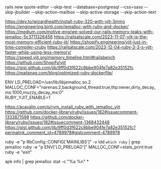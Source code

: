 rails new quote-editor --skip-test --database=postgresql --css=sass --skip-jbuilder --skip-action-mailbox --skip-active-storage --skip-action-text

https://dev.to/wizardhealth/install-ruby-320-with-yjit-3mmo
https://engineering.binti.com/jemalloc-with-ruby-and-docker/
https://medium.com/motive-eng/we-solved-our-rails-memory-leaks-with-jemalloc-5c3711326456
https://railsatscale.com/2023-11-07-yjit-is-the-most-memory-efficient-ruby-jit/
https://shopify.engineering/yjit-just-in-time-compiler-cruby
https://railsatscale.com/2023-12-04-ruby-3-3-s-yjit-faster-while-using-less-memory/
https://speed.yjit.org/memory_timeline.html#railsbench
https://github.com/Shopify/yjit
https://gist.github.com/jjb/9ff0d3f622c8bbe904fe7a82e35152fc
https://mailsnag.com/blog/optimized-ruby-dockerfile/

ENV LD_PRELOAD=/usr/lib/libjemalloc.so.2 \
    MALLOC_CONF="narenas:2,background_thread:true,thp:never,dirty_decay_ms:1000,muzzy_decay_ms:0" \
    RUBY_YJIT_ENABLE=1

https://acavalin.com/p/rvm_install_ruby_with_jemalloc_yjit
https://github.com/docker-library/ruby/issues/182#issuecomment-1333871598
https://github.com/docker-library/ruby/issues/182#issuecomment-1368432448
https://gist.github.com/jjb/9ff0d3f622c8bbe904fe7a82e35152fc?permalink_comment_id=4789978#gistcomment-4789978


ruby -e "p RbConfig::CONFIG['MAINLIBS']" -v
ldd `which ruby` | grep jemalloc
ruby -e "p ENV['LD_PRELOAD']"
MALLOC_CONF=stats_print:true ruby -e "exit"
<!-- MALLOC_CONF=stats_print:true jemalloc.sh ruby -e "exit" -->
apk info | grep jemalloc
stat -c "%a %n" *

